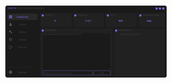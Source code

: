 ![Screenshot](https://raw.githubusercontent.com/Cryakl/Ultimate-RAT-Collection/refs/heads/main/Syntrix/Syntrix%20v2.4.2/Screenshot.png)
